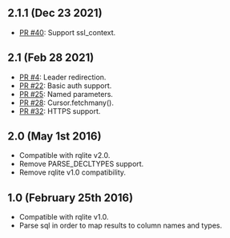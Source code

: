 
## 2.1.1 (Dec 23 2021)
- [PR #40](https://github.com/rqlite/pyrqlite/pull/40): Support ssl_context.

## 2.1 (Feb 28 2021)
- [PR #4](https://github.com/rqlite/pyrqlite/pull/4): Leader redirection.
- [PR #22](https://github.com/rqlite/pyrqlite/pull/22): Basic auth support.
- [PR #25](https://github.com/rqlite/pyrqlite/pull/25): Named parameters.
- [PR #28](https://github.com/rqlite/pyrqlite/pull/28): Cursor.fetchmany().
- [PR #32](https://github.com/rqlite/pyrqlite/pull/32): HTTPS support.

## 2.0 (May 1st 2016)
- Compatible with rqlite v2.0.
- Remove PARSE_DECLTYPES support.
- Remove rqlite v1.0 compatibility.

## 1.0 (February 25th 2016)
- Compatible with rqlite v1.0.
- Parse sql in order to map results to column names and types.
